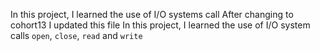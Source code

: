 In this project, I learned the use of I/O systems call 
After changing to cohort13 I updated this file
In this project, I learned the use of I/O system calls ```open```, ```close```, ```read``` and ```write```
